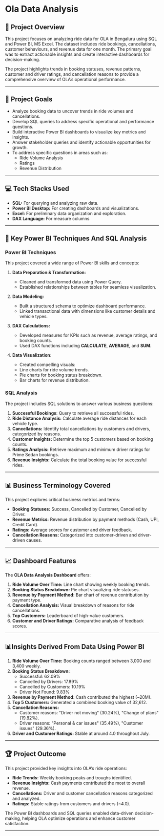 # Ola Data Analysis
## 🔎 Project Overview
This project focuses on analyzing ride data for OLA in Bengaluru using SQL and Power BI, MS Excel. The dataset includes ride bookings, cancellations, customer behaviours, and revenue data for one month. The primary goal was to extract actionable insights and create interactive dashboards for decision-making.

The project highlights trends in booking statuses, revenue patterns, customer and driver ratings, and cancellation reasons to provide a comprehensive overview of OLA’s operational performance.

---

## 🎯 Project Goals
- Analyze booking data to uncover trends in ride volumes and cancellations.
- Develop SQL queries to address specific operational and performance questions.
- Build interactive Power BI dashboards to visualize key metrics and insights.
- Answer stakeholder queries and identify actionable opportunities for growth.
- To address specific questions in areas such as:
  - Ride Volume Analysis
  - Ratings
  - Revenue Distribution

---

## 💻 Tech Stacks Used
- **SQL:** For querying and analyzing raw data.
- **Power BI Desktop:** For creating dashboards and visualizations.
- **Excel:** For preliminary data organization and exploration.
- **DAX Language:** For measure columns

---

## 🔧 Key Power BI Techniques And SQL Analysis
### Power BI Techniques
This project covered a wide range of Power BI skills and concepts:

1. **Data Preparation & Transformation:**
     - Cleaned and transformed data using Power Query.
     - Established relationships between tables for seamless visualization.

2. **Data Modeling:**
     - Built a structured schema to optimize dashboard performance.
     - Linked transactional data with dimensions like customer details and vehicle types.

3. **DAX Calculations:**
     - Developed measures for KPIs such as revenue, average ratings, and booking counts.
     - Used DAX functions including **CALCULATE**, **AVERAGE**, and **SUM**.

4. **Data Visualization:**
   - Created compelling visuals:
   - Line charts for ride volume trends.
   - Pie charts for booking status breakdown.
   - Bar charts for revenue distribution.
 
### SQL Analysis
The project includes SQL solutions to answer various business questions:

1. **Successful Bookings:** Query to retrieve all successful rides.
2. **Ride Distance Analysis:** Calculate average ride distances for each vehicle type.
3. **Cancellations:** Identify total cancellations by customers and drivers, categorized by reasons.
4. **Customer Insights:** Determine the top 5 customers based on booking counts.
5. **Ratings Analysis:** Retrieve maximum and minimum driver ratings for Prime Sedan bookings.
6. **Revenue Insights:** Calculate the total booking value for successful rides.

---

## 📊 Business Terminology Covered
This project explores critical business metrics and terms:

- **Booking Statuses:** Success, Cancelled by Customer, Cancelled by Driver.
- **Revenue Metrics:** Revenue distribution by payment methods (Cash, UPI, Credit Card).
- **Ratings:** Average scores for customer and driver feedback.
- **Cancellation Reasons:** Categorized into customer-driven and driver-driven causes.

---

## 📈 Dashboard Features
The **OLA Data Analysis Dashboard** offers:

1. **Ride Volume Over Time:** Line chart showing weekly booking trends.
2. **Booking Status Breakdown:** Pie chart visualizing ride statuses.
3. **Revenue by Payment Method:** Bar chart of revenue contribution by payment type.
4. **Cancellation Analysis:** Visual breakdown of reasons for ride cancellations.
5. **Top Customers:** Leaderboard of high-value customers.
6. **Customer and Driver Ratings:** Comparative analysis of feedback scores.

---

## 📊Insights Derived From Data Using Power BI

1. **Ride Volume Over Time:** Booking counts ranged between 3,000 and 3,400 weekly.
2. **Booking Status Breakdown:**
     - Successful: 62.09%
     - Cancelled by Drivers: 17.89% 
     - Cancelled by Customers: 10.19%
     - Driver Not Found: 9.83%
3. **Revenue by Payment Method:** Cash contributed the highest (~20M).
4. **Top 5 Customers:** Generated a combined booking value of 32,612.
5. **Cancellation Reasons:**
     - Customer reasons: "Driver not moving" (30.24%), "Change of plans" (19.82%).
     - Driver reasons: "Personal & car issues" (35.49%), "Customer issues" (29.36%).
6. **Driver and Customer Ratings:** Stable at around 4.0 throughout July.

---

## 🏆 Project Outcome
This project provided key insights into OLA’s ride operations:

- **Ride Trends:** Weekly booking peaks and troughs identified.
- **Revenue Insights:** Cash payments contributed the most to overall revenue.
- **Cancellations:** Driver and customer cancellation reasons categorized and analyzed.
- **Ratings:** Stable ratings from customers and drivers (~4.0).

The Power BI dashboards and SQL queries enabled data-driven decision-making, helping OLA optimize operations and enhance customer satisfaction.

---

